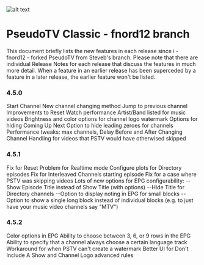 ![alt text](https://github.com/fnord12/script.pseudotv/blob/master/resources/images/Default.png?raw=true "PseudoTV Logo")

PseudoTV Classic - fnord12 branch
======

This document briefly lists the new features in each release since i - fnord12 - forked PseudoTV from Steveb's branch.  Please note that there are individual Release Notes for each release that discuss the features in much more detail.  When a feature in an earlier release has been superceded by a feature in a later release, the earlier feature won't be listed.

### 4.5.0
Start Channel
New channel changing method
Jump to previous channel
Improvements to Reset Watch performance
Artist/Band listed for music videos
Brightness and color options for channel logo watermark
Options for hiding Coming Up Next
Option to hide leading zeroes for channels
Performance tweaks: max channels, Delay Before and After Changing Channel
Handling for videos that PSTV would have otherwised skipped

### 4.5.1
Fix for Reset Problem for Realtime mode
Configure plots for Directory episodes
Fix for Interleaved Channels starting episode
Fix for a case where PSTV was skipping videos
Lots of new options for EPG configurability:
--Show Episode Title instead of Show Title (with options)
--Hide Title for Directory channels
--Option to display noting in EPG for small blocks
--Option to show a single long block instead of individual blocks (e.g. to just have your music video channels say "MTV")

### 4.5.2
Color options in EPG
Ability to choose between 3, 6, or 9 rows in the EPG
Ability to specify that a channel always choose a certain language track
Workaround for when PSTV can't create a watermark
Better UI for Don't Include A Show and Channel Logo advanced rules
